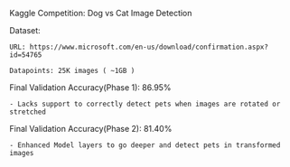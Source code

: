 
Kaggle Competition: Dog vs Cat Image Detection 


  Dataset:
  
    URL: https://www.microsoft.com/en-us/download/confirmation.aspx?id=54765
    
    Datapoints: 25K images ( ~1GB )
    

 Final Validation Accuracy(Phase 1): 86.95%
 
    - Lacks support to correctly detect pets when images are rotated or stretched

 
  Final Validation Accuracy(Phase 2): 81.40%
  
    - Enhanced Model layers to go deeper and detect pets in transformed images
